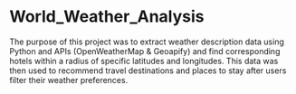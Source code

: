 # World_Weather_Analysis

The purpose of this project was to extract weather description data using Python and APIs (OpenWeatherMap & Geoapify) and find corresponding hotels within a radius of specific latitudes and longitudes. This data was then used to recommend travel destinations and places to stay after users filter their weather preferences.


